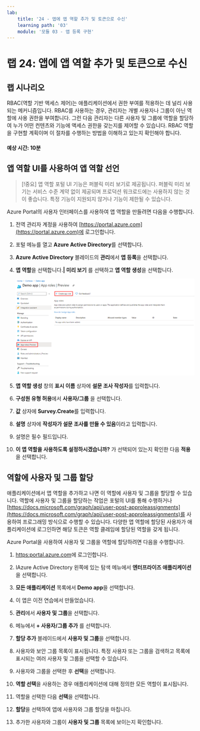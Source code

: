 ```yaml
---
lab:
    title: '24 - 앱에 앱 역할 추가 및 토큰으로 수신'
    learning path: '03'
    module: '모듈 03 - 앱 등록 구현'
---
```


# 랩 24: 앱에 앱 역할 추가 및 토큰으로 수신

## 랩 시나리오

RBAC(역할 기반 액세스 제어)는 애플리케이션에서 권한 부여를 적용하는 데 널리 사용되는 메커니즘입니다. RBAC를 사용하는 경우, 관리자는 개별 사용자나 그룹이 아닌 역할에 사용 권한을 부여합니다. 그런 다음 관리자는 다른 사용자 및 그룹에 역할을 할당하여 누가 어떤 컨텐츠와 기능에 액세스 권한을 갖는지를 제어할 수 있습니다. RBAC 역할을 구현할 계획이며 이 절차를 수행하는 방법을 이해하고 있는지 확인해야 합니다.

#### 예상 시간: 10분

## 앱 역할 UI를 사용하여 앱 역할 선언

>[!중요]
>앱 역할 포털 UI 기능은 퍼블릭 미리 보기로 제공됩니다. 퍼블릭 미리 보기는 서비스 수준 계약 없이 제공되며 프로덕션 워크로드에는 사용하지 않는 것이 좋습니다. 특정 기능이 지원되지 않거나 기능이 제한될 수 있습니다.

Azure Portal의 사용자 인터페이스를 사용하여 앱 역할을 만들려면 다음을 수행합니다.

1. 전역 관리자 계정을 사용하여 [https://portal.azure.com](https://portal.azure.com)에 로그인합니다.

1. 포털 메뉴를 열고 **Azure Active Directory**를 선택합니다.

1. **Azure Active Directory** 블레이드의 **관리**에서 **앱 등록**을 선택합니다.

1. **앱 역할**을 선택합니다.**| 미리 보기** 를 선택하고 **앱 역할 생성**을 선택합니다.

    ![앱 만들기 역할이 강조 표시된 앱 역할을 보여주는 화면 이미지](./media/lp3-mod3-app-roles-create-app-role.png)

1. **앱 역할 생성** 창의 **표시 이름** 상자에 **설문 조사 작성자**를 입력합니다.

1. **구성원 유형 허용**에서 **사용자/그룹** 을 선택합니다.

1. **값** 상자에 **Survey.Create**를 입력합니다.

1. **설명** 상자에 **작성자가 설문 조사를 만들 수 있음**이라고 입력합니다.

1. 설명은 필수 필드입니다.

1. **이 앱 역할을 사용하도록 설정하시겠습니까?** 가 선택되어 있는지 확인한 다음 **적용**을 선택합니다.

## 역할에 사용자 및 그룹 할당

애플리케이션에서 앱 역할을 추가하고 나면 이 역할에 사용자 및 그룹을 할당할 수 있습니다. 역할에 사용자 및 그룹을 할당하는 작업은 포털의 UI를 통해 수행하거나 [https://docs.microsoft.com/graph/api/user-post-approleassignments](https://docs.microsoft.com/graph/api/user-post-approleassignments)를 사용하여 프로그래밍 방식으로 수행할 수 있습니다. 다양한 앱 역할에 할당된 사용자가 애플리케이션에 로그인하면 해당 토큰은 역할 클레임에 할당된 역할을 갖게 됩니다.

Azure Portal을 사용하여 사용자 및 그룹을 역할에 할당하려면 다음을 수행합니다.

1. [https:portal.azure.com](https:portal.azure.com)에 로그인합니다.

1. IAzure Active Directory 왼쪽에 있는 탐색 메뉴에서 **엔터프라이즈 애플리케이션**을 선택합니다.

1. **모든 애플리케이션** 목록에서 **Demo app**을 선택합니다.

1. 이 앱은 이전 연습에서 만들었습니다.

1. **관리**에서 **사용자 및 그룹**을 선택합니다.

1. 메뉴에서 **+ 사용자/그룹 추가** 를 선택합니다.

1. **할당 추가** 블레이드에서 **사용자 및 그룹**을 선택합니다.

1. 사용자와 보안 그룹 목록이 표시됩니다. 특정 사용자 또는 그룹을 검색하고 목록에 표시되는 여러 사용자 및 그룹을 선택할 수 있습니다.

1. 사용자와 그룹을 선택한 후 **선택**을 선택합니다.

1. **역할 선택**을 사용하는 경우 애플리케이션에 대해 정의한 모든 역할이 표시됩니다.

1. 역할을 선택한 다음 **선택**을 선택합니다.

1. **할당**을 선택하여 앱에 사용자와 그룹 할당을 마칩니다.

1. 추가한 사용자와 그룹이 **사용자 및 그룹** 목록에 보이는지 확인합니다.
